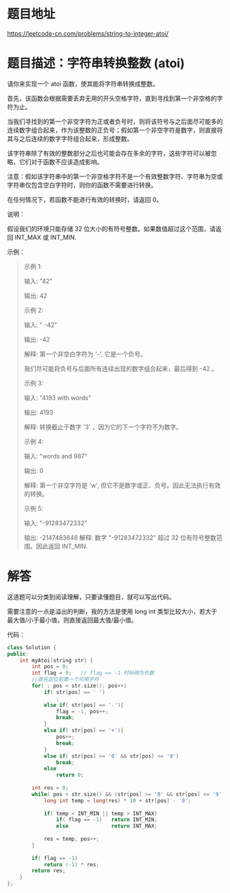 # 题目地址
https://leetcode-cn.com/problems/string-to-integer-atoi/

# 题目描述：字符串转换整数 (atoi)
请你来实现一个 atoi 函数，使其能将字符串转换成整数。

首先，该函数会根据需要丢弃无用的开头空格字符，直到寻找到第一个非空格的字符为止。

当我们寻找到的第一个非空字符为正或者负号时，则将该符号与之后面尽可能多的连续数字组合起来，作为该整数的正负号；假如第一个非空字符是数字，则直接将其与之后连续的数字字符组合起来，形成整数。

该字符串除了有效的整数部分之后也可能会存在多余的字符，这些字符可以被忽略，它们对于函数不应该造成影响。

注意：假如该字符串中的第一个非空格字符不是一个有效整数字符、字符串为空或字符串仅包含空白字符时，则你的函数不需要进行转换。

在任何情况下，若函数不能进行有效的转换时，请返回 0。

说明：

假设我们的环境只能存储 32 位大小的有符号整数。如果数值超过这个范围，请返回  INT_MAX 或 INT_MIN.

示例： 
>示例 1:
>
>输入: "42"
>
>输出: 42
>
>示例 2:
>
>输入: "   -42"
>
>输出: -42
>
>解释: 第一个非空白字符为 '-', 它是一个负号。
> 
> 我们尽可能将负号与后面所有连续出现的数字组合起来，最后得到 -42 。
>
>示例 3:
>
>输入: "4193 with words"
>
>输出: 4193
>
>解释: 转换截止于数字 '3' ，因为它的下一个字符不为数字。
>
>示例 4:
>
>输入: "words and 987"
>
>输出: 0
>
>解释: 第一个非空字符是 'w', 但它不是数字或正、负号。因此无法执行有效的转换。
>
>示例 5:
>
>输入: "-91283472332"
>
>输出: -2147483648
>解释: 数字 "-91283472332" 超过 32 位有符号整数范围。因此返回 INT_MIN.

# 解答
这道题可以分类到阅读理解，只要读懂题目，就可以写出代码。

需要注意的一点是溢出的判断，我的方法是使用 long int 类型比较大小，若大于最大值/小于最小值，则直接返回最大值/最小值。

代码：
```cpp
class Solution {
public:
    int myAtoi(string str) {
        int pos = 0;
        int flag = 0;   // flag == -1 时标明为负数
        //首先定位到第一个可用字符
        for( ; pos < str.size(); pos++)
            if( str[pos] == ' ')
                ;
            else if( str[pos] == '-'){
                flag = -1, pos++;
                break;
            }
            else if( str[pos] == '+'){
                pos++;
                break;
            }
            else if( str[pos] >= '0' && str[pos] <= '9')
                break;
            else
                return 0;
        
        int res = 0;
        while( pos < str.size() && (str[pos] >= '0' && str[pos] <= '9')){
            long int temp = long(res) * 10 + str[pos] - '0';
            
            if( temp < INT_MIN || temp > INT_MAX)
                if( flag == -1)   return INT_MIN;
                else              return INT_MAX;
            
            res = temp, pos++;
        }
        
        if( flag == -1)
            return (-1) * res;
        return res;
    }
};
```
